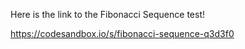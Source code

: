 Here is the link to the Fibonacci Sequence test!

https://codesandbox.io/s/fibonacci-sequence-q3d3f0

